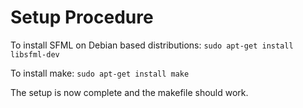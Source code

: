 # Setup Procedure

To install SFML on Debian based distributions:
`sudo apt-get install libsfml-dev`

To install make:
`sudo apt-get install make`

The setup is now complete and the makefile should work.